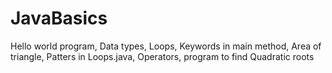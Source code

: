 # JavaBasics
Hello world program, Data types, Loops, Keywords in main method, Area of triangle,
Patters in Loops.java, Operators, program to find Quadratic roots
